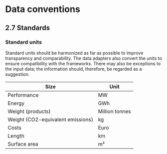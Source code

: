 # Data conventions

## 2.7 Standards

### Standard units

Standard units should be harmonized as far as possible to improve transparency and comparability. The data adapters also convert the units to ensure compatibility with the frameworks. There may also be exceptions to the input data; the information should, therefore, be regarded as a suggestion.

| Size  | Unit                        |
|-------|-----------------------------|
| Performance | MW |
| Energy | GWh |
| Weight (products) | Million tonnes |
| Weight (CO2-equivalent emissions) | kg |
| Costs | Euro |
| Length | km |
| Surface area | m² |
